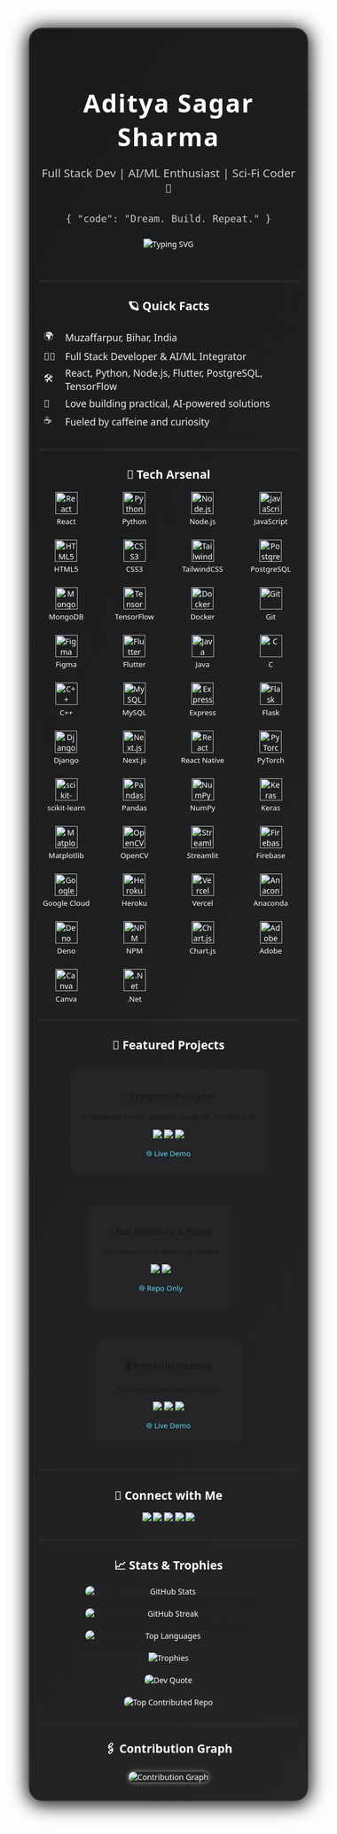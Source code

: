 <!-- 🚀✨ S C I - F I   D E V   P R O F I L E ✨🚀 -->
<div align="center" style="background: linear-gradient(120deg, #181a1b 0%, #232526 100%); border-radius: 24px; box-shadow: 0 0 32px #222, 0 8px 32px #0008; padding: 2.5rem 1rem 2rem 1rem; margin-bottom: 2rem; color: #fff; font-family: 'Orbitron', 'Segoe UI', 'Arial', sans-serif; border: 2px solid #333;">

  <h1 style="font-size:2.8rem; letter-spacing:2px; margin-bottom:0.2em;">Aditya Sagar Sharma</h1>
  <p style="font-size:1.3rem; color:#ccc; margin-bottom:1.5em;">Full Stack Dev | AI/ML Enthusiast | Sci-Fi Coder 🚀</p>
  <pre style="color:#ccc; font-size:1.1rem; margin-bottom:1.5em; background:transparent; border:none;">{ "code": "Dream. Build. Repeat." }</pre>

  <img src="https://readme-typing-svg.demolab.com?font=Orbitron&size=28&duration=3000&pause=800&color=FFFFFF&center=true&vCenter=true&width=500&lines=Building+AI-powered+solutions;Turning+wild+ideas+into+code;Always+learning+something+new!" alt="Typing SVG" style="margin-bottom:2em;"/>

  <hr style="border:1px solid #333; margin:2em 0;">

  <h2 style="color:#fff;">🪐 Quick Facts</h2>
  <table align="center" style="margin:auto; font-size:1.1rem; color:#eee;">
    <tr>
      <td>🌍</td><td>Muzaffarpur, Bihar, India</td>
    </tr>
    <tr>
      <td>🧑‍💻</td><td>Full Stack Developer & AI/ML Integrator</td>
    </tr>
    <tr>
      <td>🛠️</td><td>React, Python, Node.js, Flutter, PostgreSQL, TensorFlow</td>
    </tr>
    <tr>
      <td>🚀</td><td>Love building practical, AI-powered solutions</td>
    </tr>
    <tr>
      <td>☕</td><td>Fueled by caffeine and curiosity</td>
    </tr>
  </table>

  <hr style="border:1px solid #333; margin:2em 0;">

  <h2 style="color:#fff;">🧰 Tech Arsenal</h2>
  <div style="display: grid; grid-template-columns: repeat(auto-fit, minmax(90px, 1fr)); gap: 24px; justify-items: center; align-items: end; margin-bottom: 2em;">
    <div style="display: flex; flex-direction: column; align-items: center;">
      <img src="https://cdn.jsdelivr.net/gh/devicons/devicon/icons/react/react-original.svg" style="height:40px; width:auto; display:block; margin-bottom:0.3em;" alt="React"/>
      <span style="color:#fff; font-size:0.95em; text-align:center;">React</span>
    </div>
    <div style="display: flex; flex-direction: column; align-items: center;">
      <img src="https://cdn.jsdelivr.net/gh/devicons/devicon/icons/python/python-original.svg" style="height:40px; width:auto; display:block; margin-bottom:0.3em;" alt="Python"/>
      <span style="color:#fff; font-size:0.95em; text-align:center;">Python</span>
    </div>
    <div style="display: flex; flex-direction: column; align-items: center;">
      <img src="https://cdn.jsdelivr.net/gh/devicons/devicon/icons/nodejs/nodejs-original.svg" style="height:40px; width:auto; display:block; margin-bottom:0.3em;" alt="Node.js"/>
      <span style="color:#fff; font-size:0.95em; text-align:center;">Node.js</span>
    </div>
    <div style="display: flex; flex-direction: column; align-items: center;">
      <img src="https://cdn.jsdelivr.net/gh/devicons/devicon/icons/javascript/javascript-original.svg" style="height:40px; width:auto; display:block; margin-bottom:0.3em;" alt="JavaScript"/>
      <span style="color:#fff; font-size:0.95em; text-align:center;">JavaScript</span>
    </div>
    <div style="display: flex; flex-direction: column; align-items: center;">
      <img src="https://cdn.jsdelivr.net/gh/devicons/devicon/icons/html5/html5-original.svg" style="height:40px; width:auto; display:block; margin-bottom:0.3em;" alt="HTML5"/>
      <span style="color:#fff; font-size:0.95em; text-align:center;">HTML5</span>
    </div>
    <div style="display: flex; flex-direction: column; align-items: center;">
      <img src="https://cdn.jsdelivr.net/gh/devicons/devicon/icons/css3/css3-original.svg" style="height:40px; width:auto; display:block; margin-bottom:0.3em;" alt="CSS3"/>
      <span style="color:#fff; font-size:0.95em; text-align:center;">CSS3</span>
    </div>
    <div style="display: flex; flex-direction: column; align-items: center;">
      <img src="https://cdn.jsdelivr.net/gh/devicons/devicon/icons/tailwindcss/tailwindcss-plain.svg" style="height:40px; width:auto; display:block; margin-bottom:0.3em;" alt="TailwindCSS"/>
      <span style="color:#fff; font-size:0.95em; text-align:center;">TailwindCSS</span>
    </div>
    <div style="display: flex; flex-direction: column; align-items: center;">
      <img src="https://cdn.jsdelivr.net/gh/devicons/devicon/icons/postgresql/postgresql-original.svg" style="height:40px; width:auto; display:block; margin-bottom:0.3em;" alt="PostgreSQL"/>
      <span style="color:#fff; font-size:0.95em; text-align:center;">PostgreSQL</span>
    </div>
    <div style="display: flex; flex-direction: column; align-items: center;">
      <img src="https://cdn.jsdelivr.net/gh/devicons/devicon/icons/mongodb/mongodb-original.svg" style="height:40px; width:auto; display:block; margin-bottom:0.3em;" alt="MongoDB"/>
      <span style="color:#fff; font-size:0.95em; text-align:center;">MongoDB</span>
    </div>
    <div style="display: flex; flex-direction: column; align-items: center;">
      <img src="https://cdn.jsdelivr.net/gh/devicons/devicon/icons/tensorflow/tensorflow-original.svg" style="height:40px; width:auto; display:block; margin-bottom:0.3em;" alt="TensorFlow"/>
      <span style="color:#fff; font-size:0.95em; text-align:center;">TensorFlow</span>
    </div>
    <div style="display: flex; flex-direction: column; align-items: center;">
      <img src="https://cdn.jsdelivr.net/gh/devicons/devicon/icons/docker/docker-original.svg" style="height:40px; width:auto; display:block; margin-bottom:0.3em;" alt="Docker"/>
      <span style="color:#fff; font-size:0.95em; text-align:center;">Docker</span>
    </div>
    <div style="display: flex; flex-direction: column; align-items: center;">
      <img src="https://cdn.jsdelivr.net/gh/devicons/devicon/icons/git/git-original.svg" style="height:40px; width:auto; display:block; margin-bottom:0.3em;" alt="Git"/>
      <span style="color:#fff; font-size:0.95em; text-align:center;">Git</span>
    </div>
    <div style="display: flex; flex-direction: column; align-items: center;">
      <img src="https://cdn.jsdelivr.net/gh/devicons/devicon/icons/figma/figma-original.svg" style="height:40px; width:auto; display:block; margin-bottom:0.3em;" alt="Figma"/>
      <span style="color:#fff; font-size:0.95em; text-align:center;">Figma</span>
    </div>
    <div style="display: flex; flex-direction: column; align-items: center;">
      <img src="https://cdn.jsdelivr.net/gh/devicons/devicon/icons/flutter/flutter-original.svg" style="height:40px; width:auto; display:block; margin-bottom:0.3em;" alt="Flutter"/>
      <span style="color:#fff; font-size:0.95em; text-align:center;">Flutter</span>
    </div>
    <div style="display: flex; flex-direction: column; align-items: center;">
      <img src="https://cdn.jsdelivr.net/gh/devicons/devicon/icons/java/java-original.svg" style="height:40px; width:auto; display:block; margin-bottom:0.3em;" alt="Java"/>
      <span style="color:#fff; font-size:0.95em; text-align:center;">Java</span>
    </div>
    <div style="display: flex; flex-direction: column; align-items: center;">
      <img src="https://cdn.jsdelivr.net/gh/devicons/devicon/icons/c/c-original.svg" style="height:40px; width:auto; display:block; margin-bottom:0.3em;" alt="C"/>
      <span style="color:#fff; font-size:0.95em; text-align:center;">C</span>
    </div>
    <div style="display: flex; flex-direction: column; align-items: center;">
      <img src="https://cdn.jsdelivr.net/gh/devicons/devicon/icons/cplusplus/cplusplus-original.svg" style="height:40px; width:auto; display:block; margin-bottom:0.3em;" alt="C++"/>
      <span style="color:#fff; font-size:0.95em; text-align:center;">C++</span>
    </div>
    <div style="display: flex; flex-direction: column; align-items: center;">
      <img src="https://cdn.jsdelivr.net/gh/devicons/devicon/icons/mysql/mysql-original.svg" style="height:40px; width:auto; display:block; margin-bottom:0.3em;" alt="MySQL"/>
      <span style="color:#fff; font-size:0.95em; text-align:center;">MySQL</span>
    </div>
    <div style="display: flex; flex-direction: column; align-items: center;">
      <img src="https://cdn.jsdelivr.net/gh/devicons/devicon/icons/express/express-original.svg" style="height:40px; width:auto; display:block; margin-bottom:0.3em;" alt="Express"/>
      <span style="color:#fff; font-size:0.95em; text-align:center;">Express</span>
    </div>
    <div style="display: flex; flex-direction: column; align-items: center;">
      <img src="https://cdn.jsdelivr.net/gh/devicons/devicon/icons/flask/flask-original.svg" style="height:40px; width:auto; display:block; margin-bottom:0.3em;" alt="Flask"/>
      <span style="color:#fff; font-size:0.95em; text-align:center;">Flask</span>
    </div>
    <div style="display: flex; flex-direction: column; align-items: center;">
      <img src="https://cdn.jsdelivr.net/gh/devicons/devicon/icons/django/django-plain.svg" style="height:40px; width:auto; display:block; margin-bottom:0.3em;" alt="Django"/>
      <span style="color:#fff; font-size:0.95em; text-align:center;">Django</span>
    </div>
    <div style="display: flex; flex-direction: column; align-items: center;">
      <img src="https://cdn.jsdelivr.net/gh/devicons/devicon/icons/nextjs/nextjs-original.svg" style="height:40px; width:auto; display:block; margin-bottom:0.3em;" alt="Next.js"/>
      <span style="color:#fff; font-size:0.95em; text-align:center;">Next.js</span>
    </div>
    <div style="display: flex; flex-direction: column; align-items: center;">
      <img src="https://cdn.jsdelivr.net/gh/devicons/devicon/icons/react/react-original.svg" style="height:40px; width:auto; display:block; margin-bottom:0.3em;" alt="React Native"/>
      <span style="color:#fff; font-size:0.95em; text-align:center;">React Native</span>
    </div>
    <div style="display: flex; flex-direction: column; align-items: center;">
      <img src="https://cdn.jsdelivr.net/gh/devicons/devicon/icons/pytorch/pytorch-original.svg" style="height:40px; width:auto; display:block; margin-bottom:0.3em;" alt="PyTorch"/>
      <span style="color:#fff; font-size:0.95em; text-align:center;">PyTorch</span>
    </div>
    <div style="display: flex; flex-direction: column; align-items: center;">
      <img src="https://cdn.jsdelivr.net/gh/devicons/devicon/icons/scikitlearn/scikitlearn-original.svg" style="height:40px; width:auto; display:block; margin-bottom:0.3em;" alt="scikit-learn"/>
      <span style="color:#fff; font-size:0.95em; text-align:center;">scikit-learn</span>
    </div>
    <div style="display: flex; flex-direction: column; align-items: center;">
      <img src="https://cdn.jsdelivr.net/gh/devicons/devicon/icons/pandas/pandas-original.svg" style="height:40px; width:auto; display:block; margin-bottom:0.3em;" alt="Pandas"/>
      <span style="color:#fff; font-size:0.95em; text-align:center;">Pandas</span>
    </div>
    <div style="display: flex; flex-direction: column; align-items: center;">
      <img src="https://cdn.jsdelivr.net/gh/devicons/devicon/icons/numpy/numpy-original.svg" style="height:40px; width:auto; display:block; margin-bottom:0.3em;" alt="NumPy"/>
      <span style="color:#fff; font-size:0.95em; text-align:center;">NumPy</span>
    </div>
    <div style="display: flex; flex-direction: column; align-items: center;">
      <img src="https://cdn.jsdelivr.net/gh/devicons/devicon/icons/keras/keras-original.svg" style="height:40px; width:auto; display:block; margin-bottom:0.3em;" alt="Keras"/>
      <span style="color:#fff; font-size:0.95em; text-align:center;">Keras</span>
    </div>
    <div style="display: flex; flex-direction: column; align-items: center;">
      <img src="https://cdn.jsdelivr.net/gh/devicons/devicon/icons/matplotlib/matplotlib-original.svg" style="height:40px; width:auto; display:block; margin-bottom:0.3em;" alt="Matplotlib"/>
      <span style="color:#fff; font-size:0.95em; text-align:center;">Matplotlib</span>
    </div>
    <div style="display: flex; flex-direction: column; align-items: center;">
      <img src="https://cdn.jsdelivr.net/gh/devicons/devicon/icons/opencv/opencv-original.svg" style="height:40px; width:auto; display:block; margin-bottom:0.3em;" alt="OpenCV"/>
      <span style="color:#fff; font-size:0.95em; text-align:center;">OpenCV</span>
    </div>
    <div style="display: flex; flex-direction: column; align-items: center;">
      <img src="https://cdn.jsdelivr.net/gh/devicons/devicon/icons/streamlit/streamlit-original.svg" style="height:40px; width:auto; display:block; margin-bottom:0.3em;" alt="Streamlit"/>
      <span style="color:#fff; font-size:0.95em; text-align:center;">Streamlit</span>
    </div>
    <div style="display: flex; flex-direction: column; align-items: center;">
      <img src="https://cdn.jsdelivr.net/gh/devicons/devicon/icons/firebase/firebase-plain.svg" style="height:40px; width:auto; display:block; margin-bottom:0.3em;" alt="Firebase"/>
      <span style="color:#fff; font-size:0.95em; text-align:center;">Firebase</span>
    </div>
    <div style="display: flex; flex-direction: column; align-items: center;">
      <img src="https://cdn.jsdelivr.net/gh/devicons/devicon/icons/googlecloud/googlecloud-original.svg" style="height:40px; width:auto; display:block; margin-bottom:0.3em;" alt="Google Cloud"/>
      <span style="color:#fff; font-size:0.95em; text-align:center;">Google Cloud</span>
    </div>
    <div style="display: flex; flex-direction: column; align-items: center;">
      <img src="https://cdn.jsdelivr.net/gh/devicons/devicon/icons/heroku/heroku-original.svg" style="height:40px; width:auto; display:block; margin-bottom:0.3em;" alt="Heroku"/>
      <span style="color:#fff; font-size:0.95em; text-align:center;">Heroku</span>
    </div>
    <div style="display: flex; flex-direction: column; align-items: center;">
      <img src="https://cdn.jsdelivr.net/gh/devicons/devicon/icons/vercel/vercel-original.svg" style="height:40px; width:auto; display:block; margin-bottom:0.3em;" alt="Vercel"/>
      <span style="color:#fff; font-size:0.95em; text-align:center;">Vercel</span>
    </div>
    <div style="display: flex; flex-direction: column; align-items: center;">
      <img src="https://cdn.jsdelivr.net/gh/devicons/devicon/icons/anaconda/anaconda-original.svg" style="height:40px; width:auto; display:block; margin-bottom:0.3em;" alt="Anaconda"/>
      <span style="color:#fff; font-size:0.95em; text-align:center;">Anaconda</span>
    </div>
    <div style="display: flex; flex-direction: column; align-items: center;">
      <img src="https://cdn.jsdelivr.net/gh/devicons/devicon/icons/denojs/denojs-original.svg" style="height:40px; width:auto; display:block; margin-bottom:0.3em;" alt="Deno"/>
      <span style="color:#fff; font-size:0.95em; text-align:center;">Deno</span>
    </div>
    <div style="display: flex; flex-direction: column; align-items: center;">
      <img src="https://cdn.jsdelivr.net/gh/devicons/devicon/icons/npm/npm-original-wordmark.svg" style="height:40px; width:auto; display:block; margin-bottom:0.3em;" alt="NPM"/>
      <span style="color:#fff; font-size:0.95em; text-align:center;">NPM</span>
    </div>
    <div style="display: flex; flex-direction: column; align-items: center;">
      <img src="https://cdn.jsdelivr.net/gh/devicons/devicon/icons/chartjs/chartjs-original.svg" style="height:40px; width:auto; display:block; margin-bottom:0.3em;" alt="Chart.js"/>
      <span style="color:#fff; font-size:0.95em; text-align:center;">Chart.js</span>
    </div>
    <div style="display: flex; flex-direction: column; align-items: center;">
      <img src="https://cdn.jsdelivr.net/gh/devicons/devicon/icons/adobeillustrator/adobeillustrator-plain.svg" style="height:40px; width:auto; display:block; margin-bottom:0.3em;" alt="Adobe"/>
      <span style="color:#fff; font-size:0.95em; text-align:center;">Adobe</span>
    </div>
    <div style="display: flex; flex-direction: column; align-items: center;">
      <img src="https://cdn.jsdelivr.net/gh/devicons/devicon/icons/canva/canva-original.svg" style="height:40px; width:auto; display:block; margin-bottom:0.3em;" alt="Canva"/>
      <span style="color:#fff; font-size:0.95em; text-align:center;">Canva</span>
    </div>
    <div style="display: flex; flex-direction: column; align-items: center;">
      <img src="https://cdn.jsdelivr.net/gh/devicons/devicon/icons/dot-net/dot-net-original.svg" style="height:40px; width:auto; display:block; margin-bottom:0.3em;" alt=".Net"/>
      <span style="color:#fff; font-size:0.95em; text-align:center;">.Net</span>
    </div>
  </div>

  <hr style="border:1px solid #333; margin:2em 0;">

  <h2 style="color:#fff;">🌟 Featured Projects</h2>
  <div align="center" style="display:flex; flex-wrap:wrap; justify-content:center; gap:2em;">
    <a href="https://github.com/as6769-2004/symptom-analyzer-ml-ai" style="text-decoration:none;">
      <div style="background:#232526; border-radius:12px; padding:1em 1.5em; margin:1em; box-shadow:0 0 12px #222; min-width:220px; max-width:320px; color:#fff;">
        <h3>🤖 Symptom Analyzer</h3>
        <p style="font-size:0.95em;">AI-powered health assistant using ML & Ollama AI</p>
        <p>
          <img src="https://img.shields.io/badge/Python-3776AB?style=flat-square&logo=python&logoColor=white"/>
          <img src="https://img.shields.io/badge/Streamlit-FF4B4B?style=flat-square&logo=streamlit&logoColor=white"/>
          <img src="https://img.shields.io/badge/ML-yellow?style=flat-square"/>
        </p>
        <p>
          <a href="https://symptom-analyzer-ml-ai.vercel.app" style="color:#61dafb; text-decoration:none; font-size:0.95em;">
            🌐 Live Demo
          </a>
        </p>
      </div>
    </a>
    <a href="https://github.com/as6769-2004/Smart-Plant-Watering" style="text-decoration:none;">
      <div style="background:#232526; border-radius:12px; padding:1em 1.5em; margin:1em; box-shadow:0 0 12px #222; min-width:220px; max-width:320px; color:#fff;">
        <h3>💧 Soil Moisture & Pump</h3>
        <p style="font-size:0.95em;">IoT-based smart watering system</p>
        <p>
          <img src="https://img.shields.io/badge/Arduino-00979D?style=flat-square&logo=arduino&logoColor=white"/>
          <img src="https://img.shields.io/badge/C++-00599C?style=flat-square&logo=c%2B%2B&logoColor=white"/>
        </p>
        <p>
          <a href="https://github.com/as6769-2004/Smart-Plant-Watering" style="color:#61dafb; text-decoration:none; font-size:0.95em;">
            🌐 Repo Only
          </a>
        </p>
      </div>
    </a>
    <a href="https://adityass-portfolio.netlify.app/" style="text-decoration:none;">
      <div style="background:#232526; border-radius:12px; padding:1em 1.5em; margin:1em; box-shadow:0 0 12px #222; min-width:220px; max-width:320px; color:#fff;">
        <h3>🖥️ Portfolio Website</h3>
        <p style="font-size:0.95em;">Modern, responsive portfolio</p>
        <p>
          <img src="https://img.shields.io/badge/React-20232a?style=flat-square&logo=react&logoColor=61DAFB"/>
          <img src="https://img.shields.io/badge/JavaScript-F7DF1E?style=flat-square&logo=javascript&logoColor=black"/>
          <img src="https://img.shields.io/badge/CSS3-1572B6?style=flat-square&logo=css3&logoColor=white"/>
        </p>
        <p>
          <a href="https://adityass-portfolio.netlify.app/" style="color:#61dafb; text-decoration:none; font-size:0.95em;">
            🌐 Live Demo
          </a>
        </p>
      </div>
    </a>
  </div>

  <hr style="border:1px solid #333; margin:2em 0;">

  <h2 style="color:#fff;">🔗 Connect with Me</h2>
  <p>
    <a href="mailto:adityasagar9991@gmail.com"><img src="https://img.shields.io/badge/Gmail-EA4335?style=for-the-badge&logo=gmail&logoColor=white"/></a>
    <a href="https://www.linkedin.com/in/aditya-sagar-sharma-1955a7288/"><img src="https://img.shields.io/badge/LinkedIn-0077B5?style=for-the-badge&logo=linkedin&logoColor=white"/></a>
    <a href="https://github.com/as6769-2004"><img src="https://img.shields.io/badge/GitHub-181717?style=for-the-badge&logo=github&logoColor=white"/></a>
    <a href="https://instagram.com/adityass0401"><img src="https://img.shields.io/badge/Instagram-E4405F?style=for-the-badge&logo=instagram&logoColor=white"/></a>
    <a href="https://adityass-portfolio.netlify.app"><img src="https://img.shields.io/badge/Portfolio-333?style=for-the-badge&logo=google-chrome&logoColor=white"/></a>
  </p>



  <hr style="border:1px solid #333; margin:2em 0;">

  <h2 style="color:#fff;">📈 Stats & Trophies</h2>
  <div style="display:flex; flex-wrap:wrap; justify-content:center; gap:1.5em; align-items:center;">
    <img src="https://github-readme-stats.vercel.app/api?username=as6769-2004&theme=dark&hide_border=true&include_all_commits=false&count_private=false" alt="GitHub Stats" style="border-radius:12px; min-width:300px; max-width:400px; box-shadow:0 2px 12px #222;">
    <img src="https://nirzak-streak-stats.vercel.app/?user=as6769-2004&theme=dark&hide_border=true" alt="GitHub Streak" style="border-radius:12px; min-width:300px; max-width:400px; box-shadow:0 2px 12px #222;">
    <img src="https://github-readme-stats.vercel.app/api/top-langs/?username=as6769-2004&theme=dark&hide_border=true&include_all_commits=false&count_private=false&layout=compact" alt="Top Languages" style="border-radius:12px; min-width:300px; max-width:400px; box-shadow:0 2px 12px #222;">
  </div>
  <div style="display:flex; justify-content:center; margin-top:1.5em;">
    <img src="https://github-profile-trophy.vercel.app/?username=as6769-2004&theme=radical&no-frame=true&no-bg=true&margin-w=4" alt="Trophies" style="margin:auto;">
  </div>
  <div style="display:flex; justify-content:center; margin-top:1.5em;">
    <img src="https://quotes-github-readme.vercel.app/api?type=horizontal&theme=dark" alt="Dev Quote" style="margin:auto; border-radius:8px;">
  </div>
  <div style="display:flex; justify-content:center; margin-top:1.5em;">
    <img src="https://github-contributor-stats.vercel.app/api?username=as6769-2004&limit=5&theme=dark&combine_all_yearly_contributions=true" alt="Top Contributed Repo" style="margin:auto; border-radius:8px;">
  </div>

  <!-- Contribution Graph Section -->
  <hr style="border:1px solid #333; margin:2em 0;">
  <h2 style="color:#fff;">🖇️ Contribution Graph</h2>
  <div style="display:flex; justify-content:center; margin-top:1.5em;">
    <img src="https://github-readme-activity-graph.vercel.app/graph?username=as6769-2004&theme=react-dark&hide_border=true" alt="Contribution Graph" style="margin:auto; border-radius:12px; box-shadow:0 0 8px #999;">
  </div>

 
